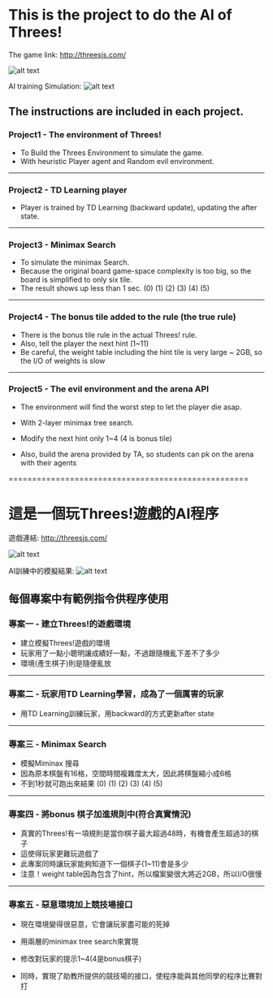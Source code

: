# This is the project to do the AI of Threes!

The game link:
http://threesjs.com/

![alt text](https://imgur.com/ThmKXas.png)

AI training Simulation:
![alt text](https://imgur.com/bFCAcbw.png)

The instructions are included in each project.
---------------------------------------------------
### Project1 - The environment of Threes!

* To Build the Threes Environment to simulate the game.
* With heuristic Player agent and Random evil environment.
---------------------------------------------------
### Project2 - TD Learning player

* Player is trained by TD Learning (backward update), updating the after state.
---------------------------------------------------
### Project3 - Minimax Search
* To simulate the minimax Search.
* Because the original board game-space complexity is too big, so the board is simplified to only six tile.
* The result shows up less than 1 sec.
(0) (1) (2)
(3) (4) (5)
---------------------------------------------------
### Project4 - The bonus tile added to the rule (the true rule)

* There is the bonus tile rule in the actual Threes! rule.
* Also, tell the player the next hint (1~11)
* Be careful, the weight table including the hint tile is very large ~ 2GB, so the I/O of weights is slow
---------------------------------------------------
### Project5 - The evil environment and the arena API

* The environment will find the worst step to let the player die asap.
* With 2-layer minimax tree search.

* Modify the next hint only 1~4 (4 is bonus tile)
* Also, build the arena provided by TA, so students can pk on the arena with their agents

===================================================

# 這是一個玩Threes!遊戲的AI程序

遊戲連結:
http://threesjs.com/

![alt text](https://imgur.com/ThmKXas.png)

AI訓練中的模擬結果:
![alt text](https://imgur.com/bFCAcbw.png)

每個專案中有範例指令供程序使用
---------------------------------------------------
### 專案一 - 建立Threes!的遊戲環境

* 建立模擬Threes!遊戲的環境
* 玩家用了一點小聰明讓成績好一點，不過跟隨機亂下差不了多少
* 環境(產生棋子)則是隨便亂放
---------------------------------------------------
### 專案二 - 玩家用TD Learning學習，成為了一個厲害的玩家

* 用TD Learning訓練玩家，用backward的方式更新after state
---------------------------------------------------
### 專案三 - Minimax Search

* 模擬Miminax 搜尋
* 因為原本棋盤有16格，空間時間複雜度太大，因此將棋盤縮小成6格
* 不到1秒就可跑出來結果
(0) (1) (2)
(3) (4) (5)
---------------------------------------------------
### 專案四 - 將bonus 棋子加進規則中(符合真實情況)

* 真實的Threes!有一項規則是當你棋子最大超過48時，有機會產生超過3的棋子
* 這使得玩家更難玩遊戲了
* 此專案同時讓玩家能夠知道下一個棋子(1~11)會是多少
* 注意！weight table因為包含了hint，所以檔案變很大將近2GB，所以I/O很慢
---------------------------------------------------
### 專案五 - 惡意環境加上競技場接口

* 現在環境變得很惡意，它會讓玩家盡可能的死掉
* 用兩層的minimax tree search來實現

* 修改對玩家的提示1~4(4是bonus棋子)
* 同時，實現了助教所提供的競技場的接口，使程序能與其他同學的程序比賽對打

